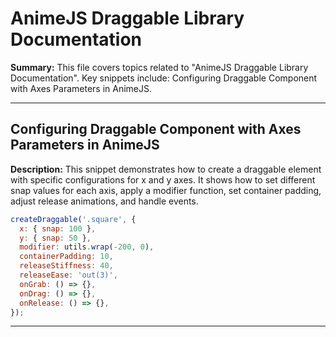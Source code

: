 # AnimeJS Draggable Library Documentation

**Summary:** This file covers topics related to "AnimeJS Draggable Library Documentation". Key snippets include: Configuring Draggable Component with Axes Parameters in AnimeJS.

---

## Configuring Draggable Component with Axes Parameters in AnimeJS

**Description:** This snippet demonstrates how to create a draggable element with specific configurations for x and y axes. It shows how to set different snap values for each axis, apply a modifier function, set container padding, adjust release animations, and handle events.

```javascript
createDraggable('.square', {
  x: { snap: 100 },
  y: { snap: 50 },
  modifier: utils.wrap(-200, 0),
  containerPadding: 10,
  releaseStiffness: 40,
  releaseEase: 'out(3)',
  onGrab: () => {},
  onDrag: () => {},
  onRelease: () => {},
});
```

---